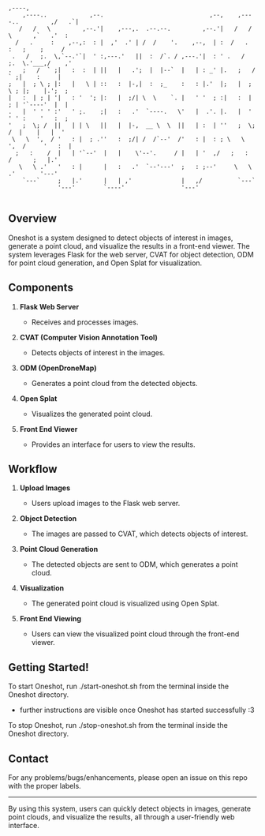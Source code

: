 ```plaintext
                                                                                   ,----, 
    ,----..            ,--.                              ,--,    ,----..         ,/   .`| 
   /   /   \         ,--.'|    ,---,.  .--.--.         ,--.'|   /   /   \      ,`   .'  : 
  /   .     :    ,--,:  : |  ,'  .' | /  /    '.    ,--,  | :  /   .     :   ;    ;     / 
 .   /   ;.  \,`--.'`|  ' :,---.'   ||  :  /`. / ,---.'|  : ' .   /   ;.  \.'___,/    ,'  
.   ;   /  ` ;|   :  :  | ||   |   .';  |  |--`  |   | : _' |.   ;   /  ` ;|    :     |   
;   |  ; \ ; |:   |   \ | ::   :  |-,|  :  ;_    :   : |.'  |;   |  ; \ ; |;    |.';  ;   
|   :  | ; | '|   : '  '; |:   |  ;/| \  \    `. |   ' '  ; :|   :  | ; | '`----'  |  |   
.   |  ' ' ' :'   ' ;.    ;|   :   .'  `----.   \'   |  .'. |.   |  ' ' ' :    '   :  ;   
'   ;  \; /  ||   | | \   ||   |  |-,  __ \  \  ||   | :  | ''   ;  \; /  |    |   |  '   
 \   \  ',  / '   : |  ; .''   :  ;/| /  /`--'  /'   : |  : ; \   \  ',  /     '   :  |   
  ;   :    /  |   | '`--'  |   |    \'--'.     / |   | '  ,/   ;   :    /      ;   |.'    
   \   \ .'   '   : |      |   :   .'  `--'---'  ;   : ;--'     \   \ .'       '---'      
    `---`     ;   |.'      |   | ,'              |   ,/          `---`                    
              '---'        `----'                '---'                                    
                                                                                          
```



## Overview
Oneshot is a system designed to detect objects of interest in images, generate a point cloud, and visualize the results in a front-end viewer. The system leverages Flask for the web server, CVAT for object detection, ODM for point cloud generation, and Open Splat for visualization.

## Components

1. **Flask Web Server**
   - Receives and processes images.

2. **CVAT (Computer Vision Annotation Tool)**
   - Detects objects of interest in the images.

3. **ODM (OpenDroneMap)**
   - Generates a point cloud from the detected objects.

4. **Open Splat**
   - Visualizes the generated point cloud.

5. **Front End Viewer**
   - Provides an interface for users to view the results.

## Workflow

1. **Upload Images**
   - Users upload images to the Flask web server.
   
2. **Object Detection**
   - The images are passed to CVAT, which detects objects of interest.

3. **Point Cloud Generation**
   - The detected objects are sent to ODM, which generates a point cloud.

4. **Visualization**
   - The generated point cloud is visualized using Open Splat.
   
5. **Front End Viewing**
   - Users can view the visualized point cloud through the front-end viewer.

## Getting Started!

To start Oneshot, run ./start-oneshot.sh from the terminal inside the Oneshot directory.
   - further instructions are visible once Oneshot has started successfully :3

To stop Oneshot, run ./stop-oneshot.sh from the terminal inside the Oneshot directory.


## Contact

For any problems/bugs/enhancements, please open an issue on this repo with the proper labels.

---

By using this system, users can quickly detect objects in images, generate point clouds, and visualize the results, all through a user-friendly web interface.
